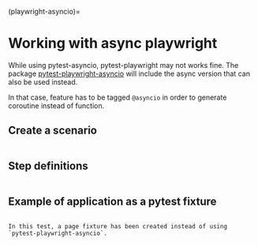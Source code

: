 (playwright-asyncio)=

# Working with async playwright

While using pytest-asyncio, pytest-playwright may not works fine.
The package [pytest-playwright-asyncio](https://pypi.org/project/pytest-playwright-asyncio/)
will include the async version that can also be used instead.

In that case, feature has to be tagged `@asyncio` in order to generate coroutine
instead of function.

## Create a scenario

```{literalinclude} ../../tests/using_playwright_async/01_basic.feature

```

## Step definitions

```{literalinclude} ../../tests/using_playwright_async/steps.py

```

## Example of application as a pytest fixture

```{literalinclude} ../../tests/using_playwright_async/conftest.py

```

```{note}
In this test, a page fixture has been created instead of using `pytest-playwright-asyncio`.
```
